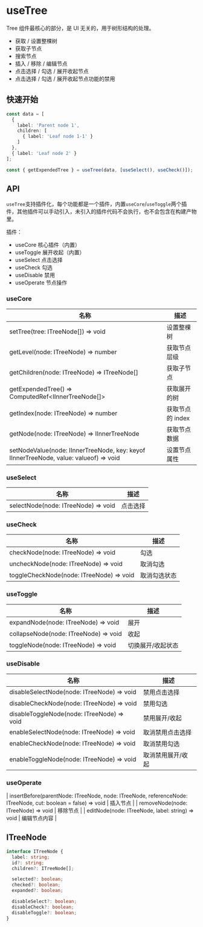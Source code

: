 # useTree

Tree 组件最核心的部分，是 UI 无关的，用于树形结构的处理。

- 获取 / 设置整棵树
- 获取子节点
- 搜索节点
- 插入 / 移除 / 编辑节点
- 点击选择 / 勾选 / 展开收起节点
- 点击选择 / 勾选 / 展开收起节点功能的禁用

## 快速开始

```ts
const data = [
  {
    label: 'Parent node 1',
    children: [
      { label: 'Leaf node 1-1' }
    ]
  },
  { label: 'Leaf node 2' }
];

const { getExpendedTree } = useTree(data, [useSelect(), useCheck()]);
```

## API

`useTree`支持插件化，每个功能都是一个插件，内置`useCore`/`useToggle`两个插件，其他插件可以手动引入，未引入的插件代码不会执行，也不会包含在构建产物里。

插件：
- useCore 核心插件（内置）
- useToggle 展开收起（内置）
- useSelect 点击选择
- useCheck 勾选
- useDisable 禁用
- useOperate 节点操作

### useCore

| 名称 | 描述 |
| -- | -- |
| setTree(tree: ITreeNode[]) => void | 设置整棵树 |
| getLevel(node: ITreeNode) => number | 获取节点层级 |
| getChildren(node: ITreeNode) => ITreeNode[] | 获取子节点 |
| getExpendedTree() => ComputedRef<IInnerTreeNode[]> | 获取展开的树 |
| getIndex(node: ITreeNode) => number | 获取节点的 index |
| getNode(node: ITreeNode) => IInnerTreeNode | 获取节点数据 |
| setNodeValue(node: IInnerTreeNode, key: keyof IInnerTreeNode, value: valueof<IInnerTreeNode>) => void | 设置节点属性 |

### useSelect

| 名称 | 描述 |
| -- | -- |
| selectNode(node: ITreeNode) => void | 点击选择 |

### useCheck

| 名称 | 描述 |
| -- | -- |
| checkNode(node: ITreeNode) => void | 勾选 |
| uncheckNode(node: ITreeNode) => void | 取消勾选 |
| toggleCheckNode(node: ITreeNode) => void | 取消勾选状态 |

### useToggle

| 名称 | 描述 |
| -- | -- |
| expandNode(node: ITreeNode) => void | 展开 |
| collapseNode(node: ITreeNode) => void | 收起 |
| toggleNode(node: ITreeNode) => void | 切换展开/收起状态 |

### useDisable

| 名称 | 描述 |
| -- | -- |
| disableSelectNode(node: ITreeNode) => void | 禁用点击选择 |
| disableCheckNode(node: ITreeNode) => void | 禁用勾选 |
| disableToggleNode(node: ITreeNode) => void | 禁用展开/收起 |
| enableSelectNode(node: ITreeNode) => void | 取消禁用点击选择 |
| enableCheckNode(node: ITreeNode) => void | 取消禁用勾选 |
| enableToggleNode(node: ITreeNode) => void | 取消禁用展开/收起 |

### useOperate

| insertBefore(parentNode: ITreeNode, node: ITreeNode, referenceNode: ITreeNode, cut: boolean = false) => void | 插入节点 |
| removeNode(node: ITreeNode) => void | 移除节点 |
| editNode(node: ITreeNode, label: string) => void | 编辑节点内容 |

## ITreeNode

```ts
interface ITreeNode {
  label: string;
  id?: string;
  children?: ITreeNode[];

  selected?: boolean;
  checked?: boolean;
  expanded?: boolean;

  disableSelect?: boolean;
  disableCheck?: boolean;
  disableToggle?: boolean;
}
```
